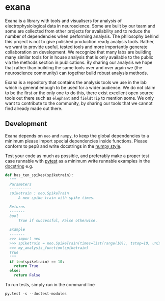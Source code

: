 # exana

Exana is a library with tools and visualisers for analysis of electrophysiological data in neuroscience. Some are built by our team and some are collected from other projects for availability and to reduce the number of dependencies when performing analysis. The philosophy behind this project is not to give polished production ready analysis tools. Rather, we want to provide useful, tested tools and more importantly generate collaboration on development. We recognize that many labs are building many similar tools for in house analysis that is only available to the public via the methods section in publications. By sharing our analysis we hope that rather than building the same tools over and over again we (the neuroscience community) can together build robust analysis methods. 
 
Exana is a repository that contains the analysis tools we use in the lab which is general enough to be used for a wider audience. We do not claim to be the first or the only one to do this, there exist excellent open source tools out there such as `elephant` and `fieldtrip` to mention some. We only want to contribute to the community, by sharing our tools that we cannot find already made out there.

## Development

Exana depends on `neo` and `numpy`, to keep the global dependencies to a minimum please import special dependencies inside functions. Please conform to pep8 and write docstrings in the [numpy style](http://sphinxcontrib-napoleon.readthedocs.io/en/latest/example_numpy.html).

Test your code as much as possible, and preferably make a proper test case runnable with [pytest](https://docs.pytest.org/en/latest/contents.html) as a minimum write runnable examples in the [docstring](https://docs.pytest.org/en/latest/doctest.html) e.g.

```python
def has_ten_spikes(spiketrain):
  """
  Parameters
  ----------
  spiketrain : neo.SpikeTrain
      A neo spike train with spike times.

  Returns
  -------
  bool
      True if successful, False otherwise.
  
  Example
  -------
  >>> import neo
  >>> spiketrain = neo.SpikeTrain(times=list(range(10)), tstop=10, units='s')
  >>> my_analysis_function(spiketrain)
  True
  """
  if len(spiketrain) == 10:
    return True
  else:
    return False
```

To run tests, simply run in the command line
```
py.test -s --doctest-modules
```
